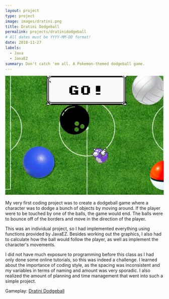 ```yaml
---
layout: project
type: project
image: images/dratini.png
title: Dratini Dodgeball
permalink: projects/dratinidodgeball
# All dates must be YYYY-MM-DD format!
date: 2018-11-27
labels:
  - Java
  - JavaEZ
summary: Don't catch 'em all. A Pokemon-themed dodgeball game.
---
```



<img class="ui medium middle floated rounded image" vertical-align="right" src="/images/dratinidodgeball.png" length="1000" width="800">


My very first coding project was to create a dodgeball game where a character was to dodge a bunch of objects by moving around. If the player were to be touched by one of the balls, the game would end. The balls were to bounce off of the borders and move in the direction of the player.

This was an individual project, so I had implemented everything using functions provided by JavaEZ. Besides working out the graphics, I also had to calculate how the ball would follow the player, as well as implement the character's movements.

I did not have much exposure to programming before this class as I had only done some online tutorials, so this was indeed a challenge. I learned about the importance of coding style, as the spacing was inconsistent and my variables in terms of naming and amount was very sporadic. I also realized the amount of planning and time management that went into such a simple project. 

Gameplay: <a href="https://www.youtube.com/watch?v=XChZ5llVfew">Dratini Dodgeball</a>
